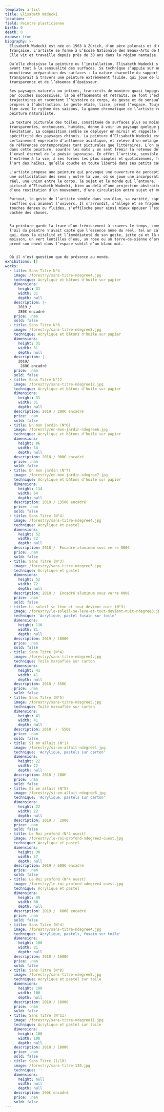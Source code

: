 ```yaml
---
template: artist
title: Elisabeth Wadecki
location: ''
field: Peintre plasticienne
birth: 0
death: 0
expose: true
biography: >-
  Elisabeth Wadecki est née en 1963 à Zürich, d'un père polonais et d'une mère
  française. L'artiste se forme à L’Ecole Nationale des Beaux-Arts de Nancy.
  Elle vit et travaille depuis près de 30 ans dans la région nantaise.

  Qu’elle choisisse la peinture ou l’installation, Elisabeth Wadecki s’attache
  avant tout à la sensualité des surfaces. Sa technique s’appuie sur une
  minutieuse préparation des surfaces : la nature charnelle du support textile
  transparait à travers une peinture extrêmement fluide, qui joue de la
  transparence et de l’absence d’épaisseur. 

  Ses paysages naturels ou intimes, transcrits de manière quasi topographique
  par couches successives, là où effacements et retraits, se font l’écho de
  trajectoires et racontent l’histoire de corps, de geste et de sensualité,
  propres à l’abstraction. Le geste étale, lisse, prend l’espace. Toujours en
  lien avec le rythme des saisons, la gamme chromatique de l’artiste rejoint la
  peinture naturaliste.

  La texture picturale des toiles, constituée de surfaces plus ou moins
  transparentes, onctueuses, humides, donne à voir un paysage quelque peu en
  lévitation. La composition semble se déployer en miroir et rappelle la
  spécificité des paysages chinois. La peinture d’Elisabeth Wadecki est très
  certainement empreinte d'influence asiatique, et relève d’un mélange intuitif
  de références contemporaines tant picturales que littéraires. L’on sent ici
  dans cette peinture, sourdre les mots ; on sent frémir la retenue délicate et
  l’envol éternel de la poésie japonaise. En effet l’artiste, sensible à
  l’extrême à la vie, à ses formes les plus simples et quotidiennes, fréquente
  l’art des haïkus, qu’elle couche en toute liberté dans ses petits carnets.

  L'artiste propose une peinture qui provoque une ouverture de perceptions et
  une sollicitation des sens ; outre la vue, où se joue une incorporation du
  réel, une union entre le corps, le sujet et le monde qui l’entoure.  L’art
  pictural d’Elisabeth Wadecki, bien au-delà d’une projection abstraite, relève
  d’une restitution d’un mouvement, d’une circulation entre sujet et monde.

  Partout, le geste de l’artiste semble dans son élan, sa variété, capter les
  souffles qui animent l’univers. Il s’arrondit, s’allège et se fragmente en
  touches denses ou fluides, s’effiloche pour ainsi mieux épouser l’essence
  cachée des choses.


  Sa peinture garde la trace d’un frémissement à travers le temps, comme si
  l’œil du peintre n’avait capté que l’essence même du réel, tel un calligraphe
  qui, dans la vitalité et l’immédiateté de son geste, jette ça et là un jaune
  moisson, un vert lentilles d’eau, un rose ou un terre-de-sienne d’argile, et
  prend son envol dans l’espace subtil d’un blanc mat.


  Où il n’est question que de présence au monde.
exhibitions: []
works:
  - title: Sans Titre N°4
    image: /forestry/sans-titre-ndegree4.jpg
    technique: Acrylique et bâtons d'huile sur papier
    dimensions:
      height: 31
      width: 31
      depth: null
    description: |-
      2019 / 
      280€ encadré
    price: .nan
    sold: false
  - title: Sans Titre N°8
    image: /forestry/sans-titre-ndegree8.jpg
    technique: Acrylique et bâtons d'huile sur papier
    dimensions:
      height: 31
      width: 31
      depth: null
    description: |-
      2019/ 
       280€ encadré
    price: .nan
    sold: false
  - title: Sans Titre N°12
    image: /forestry/sans-titre-ndegree12.jpg
    technique: Acrylique et bâtons d'huile sur papier
    dimensions:
      height: 31
      width: 31
      depth: null
    description: 2019 / 280€ encadré
    price: .nan
    sold: false
  - title: En mon jardin (N°6)
    image: /forestry/en-mon-jardin-ndegree6.jpg
    technique: Acrylique et bâtons d’huile sur papier
    dimensions:
      height: 86
      width: 54
      depth: null
    description: 2018 / 900€ encadré
    price: .nan
    sold: false
  - title: En mon jardin (N°7)
    image: /forestry/en-mon-jardin-ndegree7.jpg
    technique: Acrylique et bâtons d'huile sur papier
    dimensions:
      height: 114
      width: 54
      depth: null
    description: 2018 / 1350€ encadré
    price: .nan
    sold: false
  - title: Sans Titre (N°4)
    image: /forestry/sans-titre-ndegree4.jpg
    technique: Acrylique et pastel
    dimensions:
      height: 52
      width: 72
      depth: null
    description: 2018 /  Encadré aluminum sous verre 800€
    price: .nan
    sold: false
  - title: Sans Titre (N°3)
    image: /forestry/sans-titre-ndegree3.jpg
    technique: Acrylique et pastel
    dimensions:
      height: 52
      width: 72
      depth: null
    description: 2018 /  Encadré aluminum sous verre 800€
    price: .nan
    sold: false
  - title: Le soleil se lève et tout devient nuit (N°3)
    image: /forestry/le-soleil-se-leve-et-tout-devient-nuit-ndegree3.jpg
    technique: 'Acrylique, pastel fusain sur toile'
    dimensions:
      height: 116
      width: 81
      depth: null
    description: 2019 / 1800€
    price: .nan
    sold: false
  - title: Sans Titre (N°4)
    image: /forestry/sans-titre-ndegree4.jpg
    technique: Toile marouflée sur carton
    dimensions:
      height: 41
      width: 41
      depth: null
    description: 2018 / 550€
    price: .nan
    sold: false
  - title: Sans Titre (N°5)
    image: /forestry/sans-titre-ndegree5.jpg
    technique: Toile marouflée sur carton
    dimensions:
      height: 41
      width: 41
      depth: null
    description: 2018  /  550€
    price: .nan
    sold: false
  - title: Si on allait (N°1)
    image: /forestry/si-on-allait-ndegree1.jpg
    technique: 'Acrylique, pastels sur carton'
    dimensions:
      height: 22
      width: 22
      depth: null
    description: 2018 / 280€
    price: .nan
    sold: false
  - title: Si on allait (N°5)
    image: /forestry/si-on-allait-ndegree5.jpg
    technique: 'Acrylique, pastels sur carton'
    dimensions:
      height: 22
      width: 22
      depth: null
    description: 2018 /  280€
    price: .nan
    sold: false
  - title: Le Roi profond (N°3 ouest)
    image: /forestry/le-roi-profond-ndegree3-ouest.jpg
    technique: Acrylique et pastel
    dimensions:
      height: 30
      width: 57
      depth: null
    description: 2019 / 600€ encadré
    price: .nan
    sold: false
  - title: Le Roi profond (N°4 ouest)
    image: /forestry/le-roi-profond-ndegree4-ouest.jpg
    technique: Acrylique et pastel
    dimensions:
      height: 30
      width: 60
      depth: null
    description: 2019 /  600€ encadré
    price: .nan
    sold: false
  - title: Sans Titre (N°4)
    image: /forestry/sans-titre-ndegree4.jpg
    technique: 'Acrylique, pastels, fusain sur toile'
    dimensions:
      height: 100
      width: 81
      depth: null
    description: 2018 / 1600€
    price: .nan
    sold: false
  - title: Sans Titre (N°8)
    image: /forestry/sans-titre-ndegree8.jpg
    technique: Acrylique et pastel sur toile
    dimensions:
      height: 100
      width: 100
      depth: null
    description: 2018 / 1800€
    price: .nan
    sold: false
  - title: Sans Titre (N°11)
    image: /forestry/sans-titre-ndegree11.jpg
    technique: Acrylique et pastel sur toile
    dimensions:
      height: 100
      width: 100
      depth: null
    description: 2018 / 1800€
    price: .nan
    sold: false
  - title: Sans Titre (1/10)
    image: /forestry/sans-titre-110.jpg
    technique: ''
    dimensions:
      height: null
      width: null
      depth: null
    description: 290€ encadré
    price: .nan
    sold: false
---
```


